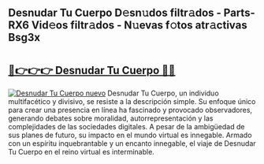 ## Desnudar Tu Cuerpo D𝚎sn𝚞dos filtr𝚊dos - Parts-RX6 Vid𝚎os filtr𝚊dos - N𝚞evas f𝚘tos atr𝚊ctivas Bsg3x

# <h2><a href="http://mbaacua.tromn.icu/?c=Desnudar+Tu+Cuerpo">🔗👉👉👉 Desnudar Tu Cuerpo 🔗🔗</a></h2>

[![Desnudar Tu Cuerpo nuevo](https://i.imgur.com/pEAQMta.gif)](http://mbaacua.tromn.icu/?c=Desnudar+Tu+Cuerpo)
Desnudar Tu Cuerpo, un individuo multifacético y divisivo, se resiste a la descripción simple. Su enfoque único para crear una presencia en línea ha fascinado y provocado observadores, generando debates sobre moralidad, autorrepresentación y las complejidades de las sociedades digitales. A pesar de la ambigüedad de sus planes de futuro, su impacto en el mundo virtual es innegable. Armado con un espíritu inquebrantable y un encanto innegable, el viaje de Desnudar Tu Cuerpo en el reino virtual es interminable.

